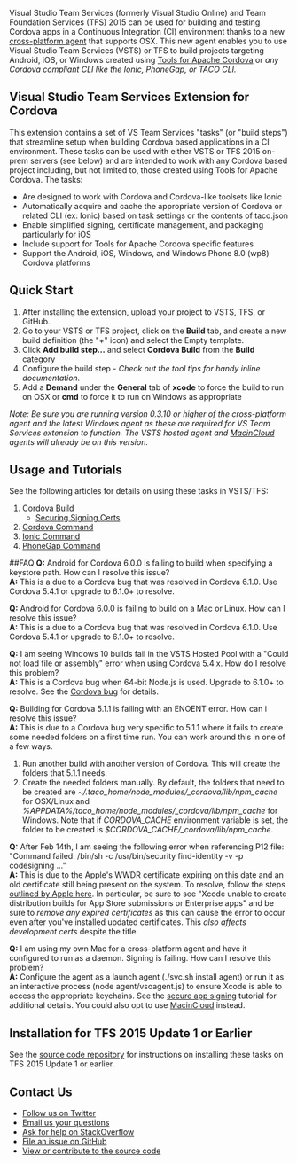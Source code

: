 Visual Studio Team Services (formerly Visual Studio Online) and Team Foundation Services (TFS) 2015 can be used for building and testing Cordova apps in a Continuous Integration (CI) environment thanks to a new [cross-platform agent](http://go.microsoft.com/fwlink/?LinkID=533789) that supports OSX. This new agent enables you to use Visual Studio Team Services (VSTS) or TFS to build projects targeting Android, iOS, or Windows created using [Tools for Apache Cordova](http://go.microsoft.com/fwlink/?LinkID=536496) or *any Cordova compliant CLI like the Ionic, PhoneGap, or TACO CLI.* 

## Visual Studio Team Services Extension for Cordova

This extension contains a set of VS Team Services "tasks" (or "build steps") that streamline setup when building Cordova based applications in a CI environment. These tasks can be used with either VSTS or TFS 2015 on-prem servers (see below) and are intended to work with any Cordova based project including, but not limited to, those created using Tools for Apache Cordova. The tasks:
- Are designed to work with Cordova and Cordova-like toolsets like Ionic
- Automatically acquire and cache the appropriate version of Cordova or related CLI (ex: Ionic) based on task settings or the contents of taco.json
- Enable simplified signing, certificate management, and packaging particularly for iOS
- Include support for Tools for Apache Cordova specific features
- Support the Android, iOS, Windows, and Windows Phone 8.0 (wp8) Cordova platforms
	
## Quick Start

1. After installing the extension, upload your project to VSTS, TFS, or GitHub.
2. Go to your VSTS or TFS project, click on the **Build** tab, and create a new build definition (the "+" icon) and select the Empty template.
3. Click **Add build step...** and select **Cordova Build** from the **Build** category
4. Configure the build step - *Check out the tool tips for handy inline documentation.*
5. Add a **Demand** under the **General** tab of **xcode** to force the build to run on OSX or **cmd** to force it to run on Windows as appropriate

*Note: Be sure you are running version 0.3.10 or higher of the cross-platform agent and the latest Windows agent as these are required for VS Team Services extension to function. The VSTS hosted agent and [MacinCloud](http://go.microsoft.com/fwlink/?LinkID=691834) agents will already be on this version.*

## Usage and Tutorials
See the following articles for details on using these tasks in VSTS/TFS:

1. [Cordova Build](http://go.microsoft.com/fwlink/?LinkID=691186)
	- [Securing Signing Certs](http://go.microsoft.com/fwlink/?LinkID=691933)
2. [Cordova Command](http://go.microsoft.com/fwlink/?LinkID=692058)
3. [Ionic Command](http://go.microsoft.com/fwlink/?LinkID=692057)
4. [PhoneGap Command](http://go.microsoft.com/fwlink/?LinkID=692057)

##FAQ
**Q:** Android for Cordova 6.0.0 is failing to build when specifying a keystore path. How can I resolve this issue? <br />
**A:** This is a due to a Cordova bug that was resolved in Cordova 6.1.0. Use Cordova 5.4.1 or upgrade to 6.1.0+ to resolve.

**Q:** Android for Cordova 6.0.0 is failing to build on a Mac or Linux. How can I resolve this issue? <br />
**A:** This is a due to a Cordova bug that was resolved in Cordova 6.1.0. Use Cordova 5.4.1 or upgrade to 6.1.0+ to resolve.

**Q:** I am seeing Windows 10 builds fail in the VSTS Hosted Pool with a "Could not load file or assembly" error when using Cordova 5.4.x. How do I resolve this problem? <br />
**A:** This is a Cordova bug when 64-bit Node.js is used. Upgrade to 6.1.0+ to resolve. See the [Cordova bug](https://issues.apache.org/jira/browse/CB-9565?jql=text%20%7E%20%22An%20attempt%20was%20made%20to%20load%20a%20program%20with%20an%20incorrect%20format.%22) for details.

**Q:** Building for Cordova 5.1.1 is failing with an ENOENT error. How can i resolve this issue? <br />
**A:** This is due to a Cordova bug very specific to 5.1.1 where it fails to create some needed folders on a first time run. You can work around this in one of a few ways.

1. Run another build with another version of Cordova. This will create the folders that 5.1.1 needs. <br />
2. Create the needed folders manually. By default, the folders that need to be created are *~/.taco_home/node_modules/_cordova/lib/npm_cache* for OSX/Linux and *%APPDATA%/taco_home/node_modules/_cordova/lib/npm_cache* for Windows. Note that if *CORDOVA_CACHE* environment variable is set, the folder to be created is *$CORDOVA_CACHE/_cordova/lib/npm_cache*. 

**Q:** After Feb 14th, I am seeing the following error when referencing P12 file: "Command failed: /bin/sh -c /usr/bin/security find-identity -v -p codesigning ..." <br />
**A:** This is due to the Apple's WWDR certificate expiring on this date and an old certificate still being present on the system. To resolve, follow the steps [outlined by Apple here](https://developer.apple.com/support/certificates/expiration/). In particular, be sure to see "Xcode unable to create distribution builds for App Store submissions or Enterprise apps" and be sure to *remove any expired certificates* as this can cause the error to occur even after you've installed updated certificates. This *also affects development certs* despite the title.

**Q:** I am using my own Mac for a cross-platform agent and have it configured to run as a daemon. Signing is failing. How can I resolve this problem? <br />
**A:** Configure the agent as a launch agent (./svc.sh install agent) or run it as an interactive process (node agent/vsoagent.js) to ensure Xcode is able to access the appropriate keychains. See the [secure app signing](https://msdn.microsoft.com/Library/vs/alm/Build/apps/secure-certs) tutorial for additional details. You could also opt to use [MacinCloud](http://go.microsoft.com/fwlink/?LinkID=691834) instead.

## Installation for TFS 2015 Update 1 or Earlier

See the [source code repository](http://go.microsoft.com/fwlink/?LinkID=691187) for instructions on installing these tasks on TFS 2015 Update 1 or earlier.

## Contact Us
* [Follow us on Twitter](http://go.microsoft.com/fwlink/?LinkID=699449)
* [Email us your questions](mailto:vscordovatools@microsoft.com)
* [Ask for help on StackOverflow](http://go.microsoft.com/fwlink/?LinkID=699448)
* [File an issue on GitHub](http://go.microsoft.com/fwlink/?LinkID=699450)
* [View or contribute to the source code](http://go.microsoft.com/fwlink/?LinkID=691187)
